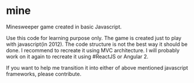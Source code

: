 # mine
Minesweeper game created in basic Javascript.

Use this code for learning purpose only. The game is created just to play with javascript(in 2012).
The code structure is not the best way it should be done. I recommend to recreate it using MVC architecture.
I will probably work on it again to recreate it using #ReactJS or Angular 2.

If you want to help me transition it into either of above mentioned javascript frameworks, please contribute.